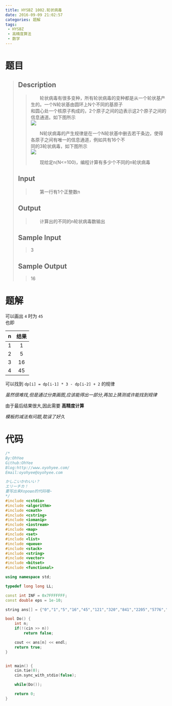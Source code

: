 ```yaml
---
title: HYSBZ 1002.轮状病毒
date: 2016-09-09 21:02:57
categories: 题解
tags: 
 - HYSBZ
 - 高精度算法
 - 数学
---
```

# 题目
> 
> ## Description  
>> 　　轮状病毒有很多变种，所有轮状病毒的变种都是从一个轮状基产生的。一个N轮状基由圆环上N个不同的基原子  
>> 和圆心处一个核原子构成的，2个原子之间的边表示这2个原子之间的信息通道。如下图所示  
>>   ![](http://www.lydsy.com/JudgeOnline/upload/201604/1%283%29.png)
>>   
>> 　　N轮状病毒的产生规律是在一个N轮状基中删去若干条边，使得各原子之间有唯一的信息通道，例如共有16个不  
>> 同的3轮状病毒，如下图所示  
>>   ![](http://www.lydsy.com/JudgeOnline/upload/201604/2%283%29.png)
>>   
>> 　　现给定n(N&lt;=100)，编程计算有多少个不同的n轮状病毒  
>> <!--more-->  
> 
> ## Input  
>> 　　第一行有1个正整数n  
>>   
> 
> ## Output  
>> 　　计算出的不同的n轮状病毒数输出  
>>   
> 
> ## Sample Input  
>> 3  
> 
> ## Sample Output  
>> 16  


# 题解

可以画出 `4` 时为 `45`  
也即  

|n|结果|
|:--:|:--:|
|1|1|
|2|5|
|3|16|
|4|45|

可以找到 `dp[i] = dp[i-1] * 3 - dp[i-2] + 2` 的规律  

*虽然很难找,但是通过分类画图,应该能得出一部分,再加上猜测或许能找到规律*  

由于最后结果很大,因此需要 **高精度计算**  

*模板的减法有问题,耽误了好久*  

# 代码
```cpp 轮状病毒 https://github.com/OhYee/sourcecode/tree/master/ACM 代码备份
/*
By:OhYee
Github:OhYee
Blog:http://www.oyohyee.com/
Email:oyohyee@oyohyee.com

かしこいかわいい？
エリーチカ！
要写出来Хорошо的代码哦~
*/
#include <cstdio>
#include <algorithm>
#include <cmath>
#include <cstring>
#include <iomanip>
#include <iostream>
#include <map>
#include <set>
#include <list>
#include <queue>
#include <stack>
#include <string>
#include <vector>
#include <bitset>
#include <functional>

using namespace std;

typedef long long LL;

const int INF = 0x7FFFFFFF;
const double eps = 1e-10;

string ans[] = {"0","1","5","16","45","121","320","841","2205","5776","15125","39601","103680","271441","710645","1860496","4870845","12752041","33385280","87403801","228826125","599074576","1568397605","4106118241","10749957120","28143753121","73681302245","192900153616","505019158605","1322157322201","3461452808000","9062201101801","23725150497405","62113250390416","162614600673845","425730551631121","1114577054219520","2918000611027441","7639424778862805","20000273725560976","52361396397820125","137083915467899401","358890350005878080","939587134549734841","2459871053643326445","6440026026380244496","16860207025497407045","44140595050111976641","115561578124838522880","302544139324403592001","792070839848372253125","2073668380220713167376","5428934300813767249005","14213134522220588579641","37210469265847998489920","97418273275323406890121","255044350560122222180445","667714778405043259651216","1748099984655007556773205","4576585175559979410668401","11981655542024930675232000","31368381450514812615027601","82123488809519507169850805","215002084978043708894524816","562882766124611619513723645","1473646213395791149646646121","3858055874062761829426214720","10100521408792494338631998041","26443508352314721186469779405","69230003648151669220777340176","181246502592140286475862241125","474509504128269190206809383201","1242282009792667284144565908480","3252336525249732662226888342241","8514727565956530702536099118245","22291846172619859445381409012496","58360810951903047633608127919245","152790586683089283455442974745241","400010949097364802732720796316480","1047242260609005124742719414204201","2741715832729650571495437446296125","7177905237579946589743592924684176","18791999880010189197735341327756405","49198094402450621003462431058585041","128802283327341673812651951847998720","337208755579574400434493424485411121","882823983411381527490828321608234645","2311263194654570182037991540339292816","6050965600552329018623146299409643805","15841633607002416873831447357889638601","41473935220454921602871195774259272000","108580172054362347934782139964888177401","284266580942632122201475224120405260205","744219570773534018669643532396327603216","1948392131377969933807455373068577549445","5100956823360375782752722586809405045121","13354478338703157414450712387359637585920","34962478192749096460599414575269507712641","91532956239544131967347531338448885552005","239636390525883299441443179440077148943376","627376215338105766356982006981782561278125","1642492255488433999629502841505270534891001"};

bool Do() {
    int n;
    if(!(cin >> n))
        return false;

    cout << ans[n] << endl;
    return true;
}


int main() {
    cin.tie(0);
    cin.sync_with_stdio(false);

    while(Do());

    return 0;
}
```